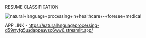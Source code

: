 RESUME CLASSIFICATION

![natural+language+processing+in+healthcare+-+foresee+medical](https://github.com/ZakeerS/Natural_Language_Processing/assets/135118498/a7b1738c-3f60-4055-8511-c9cc3074711c)


APP LINK - https://naturallanguageprocessing-d59myfg5uadappeavsc6ww6.streamlit.app/
